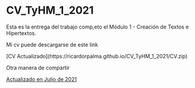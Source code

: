 # CV_TyHM_1_2021

Esta es la entrega del trabajo comp,eto el Módulo 1 - Creación de Textos e Hipertextos.

<p>

Mi cv puede descargarse de este link
<p>
[CV Actualizado](https://ricardorpalma.github.io/CV_TyHM_1_2021/CV.zip)

  <p>
  Otra manera de compartir
  
<p>
  <a href="https://ricardorpalma.github.io/CV_TyHM_1_2021/CV.zip"> Actualizado en Julio de 2021 </a>
  
  
  
